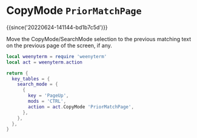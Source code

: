 # CopyMode `PriorMatchPage`

{{since('20220624-141144-bd1b7c5d')}}

Move the CopyMode/SearchMode selection to the previous matching text on the previous page of the screen, if any.

```lua
local weenyterm = require 'weenyterm'
local act = weenyterm.action

return {
  key_tables = {
    search_mode = {
      {
        key = 'PageUp',
        mods = 'CTRL',
        action = act.CopyMode 'PriorMatchPage',
      },
    },
  },
}
```

